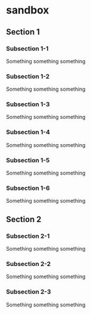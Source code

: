 # sandbox

## Section 1

### Subsection 1-1

Something something something

### Subsection 1-2

Something something something

### Subsection 1-3

Something something something

### Subsection 1-4

Something something something

### Subsection 1-5

Something something something

### Subsection 1-6

Something something something

## Section 2

### Subsection 2-1

Something something something

### Subsection 2-2

Something something something

### Subsection 2-3

Something something something
